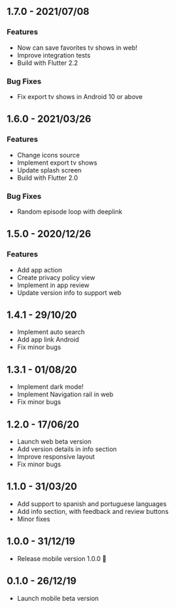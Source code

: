 ## 1.7.0 - 2021/07/08

### Features

* Now can save favorites tv shows in web!
* Improve integration tests
* Build with Flutter 2.2

### Bug Fixes

* Fix export tv shows in Android 10 or above

## 1.6.0 - 2021/03/26

### Features

* Change icons source
* Implement export tv shows
* Update splash screen
* Build with Flutter 2.0

### Bug Fixes

* Random episode loop with deeplink

## 1.5.0 - 2020/12/26

### Features

* Add app action
* Create privacy policy view
* Implement in app review
* Update version info to support web

## 1.4.1 - 29/10/20

* Implement auto search
* Add app link Android
* Fix minor bugs

## 1.3.1 - 01/08/20

* Implement dark mode!
* Implement Navigation rail in web
* Fix minor bugs

## 1.2.0 - 17/06/20

* Launch web beta version
* Add version details in info section
* Improve responsive layout
* Fix minor bugs

## 1.1.0 - 31/03/20

* Add support to spanish and portuguese languages
* Add info section, with feedback and review buttons
* Minor fixes

## 1.0.0 - 31/12/19

* Release mobile version 1.0.0 🚀

## 0.1.0 - 26/12/19

* Launch mobile beta version
